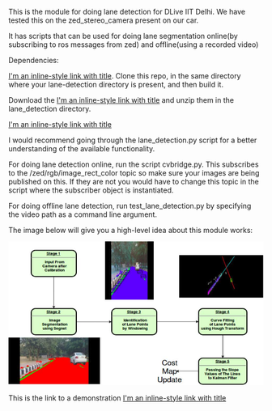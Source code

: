 This is the module for doing lane detection for DLive IIT Delhi. We have tested this on the zed_stereo_camera present on our car.

It has scripts that can be used for doing lane segmentation online(by subscribing to ros messages from zed) and offline(using a recorded video)

Dependencies:

[I'm an inline-style link with title](https://github.com/alexgkendall/caffe-segnet "Caffe-Segnet"). Clone this repo, in the same directory where your lane-detection directory is present, and then build it.

Download the [I'm an inline-style link with title](https://tinyurl.com/y8un7jdv "weights") and unzip them in the lane_detection directory. 
	
[I'm an inline-style link with title](http://wiki.ros.org/cv_bridge "ROS CvBridge")


I would recommend going through the lane_detection.py script for a better understanding of the available functionality.

For doing lane detection online, run the script cvbridge.py. This subscribes to the /zed/rgb/image_rect_color topic so make sure your images are being published on this. If they are not you would have to change this topic in the script where the subscriber object is instantiated.

For doing offline lane detection, run test_lane_detection.py by specifying the video path as a command line argument.

The image below will give you a high-level idea about this module works:

![Alt text](concept.jpg)


This is the link to a demonstration [I'm an inline-style link with title](https://www.youtube.com/watch?v=zAfO1xEGN_I  "video")


